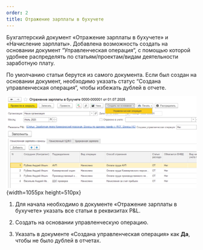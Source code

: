 ```yaml
---
order: 2
title: Отражение зарплаты в бухучете
---
```






Бухгалтерский документ «Отражение зарплаты в бухучете» и «Начисление зарплаты». Добавлена возможность создать на основании документ “Управленческая операция“, с помощью которой удобнее распределять по статьям/проектам/видам деятельности заработную плату.

По умолчанию статьи берутся из самого документа. Если был создан на основании документ, необходимо указать статус “Создана управленческая операция“, чтобы избежать дублей в отчете.

![](./otrazhenie-zarplaty-v-bukh-uchete.png){width=1055px height=510px}



1. Для начала необходимо в документе «Отражение зарплаты в бухучете» указать все статьи в реквизитах P&L.

2. Создать на основании управленческую операцию.

3. Указать в документе «Создана управленческая операция» как **Да**, чтобы не было дублей в отчетах.
